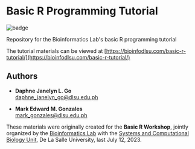 # Basic R Programming Tutorial

![badge][badge-r]

Repository for the Bioinformatics Lab's basic R programming tutorial

The tutorial materials can be viewed at [https://bioinfodlsu.com/basic-r-tutorial/](https://bioinfodlsu.com/basic-r-tutorial/)

## Authors

- **Daphne Janelyn L. Go** <br>
  daphne_janelyn_go@dlsu.edu.ph
  
- **Mark Edward M. Gonzales** <br>
  mark_gonzales@dlsu.edu.ph

These materials were originally created for the **Basic R Workshop**, jointly organized by the [Bioinformatics Lab](https://bioinfodlsu.com/) with the [Systems and Computational Biology Unit](https://dlsu-scomb.github.io/), De La Salle University, last July 12, 2023.

[badge-r]: https://img.shields.io/badge/r-%23276DC3.svg?style=flat&logo=r&logoColor=white
